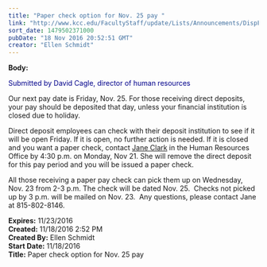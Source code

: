 ```yaml
---
title: "Paper check option for Nov. 25 pay "
link: "http://www.kcc.edu/FacultyStaff/update/Lists/Announcements/DispForm.aspx?ID=2336"
sort_date: 1479502371000
pubDate: "18 Nov 2016 20:52:51 GMT"
creator: "Ellen Schmidt"
---
```


<div><b>Body:</b> <div class="ExternalClassE57439E59E7943B7878DBA1ED46C564E"><p style="color:darkblue">​<span>Submitted by David Cagle, director of human resources</span></p>
<p>Our next pay date is Friday, Nov. 25. For those receiving direct deposits, your pay should be deposited that day, unless your financial institution is closed due to holiday.</p>
<p>Direct deposit employees can check with their deposit institution to see if it will be open Friday. If it is open, no further action is needed. If it is closed and you want a paper check, contact <a href="mailto:jclark@kcc.edu">Jane Clark</a> in the Human Resources Office by 4:30 p.m. on Monday, Nov 21. She will remove the direct deposit for this pay period and you will be issued a paper check.</p>
<p>All those receiving a paper pay check can pick them up on Wednesday, Nov. 23 from 2-3 p.m. The check will be dated Nov. 25.  Checks not picked up by 3 p.m. will be mailed on Nov. 23.  Any questions, please contact Jane at 815-802-8146.</p></div></div>
<div><b>Expires:</b> 11/23/2016</div>
<div><b>Created:</b> 11/18/2016 2:52 PM</div>
<div><b>Created By:</b> Ellen Schmidt</div>
<div><b>Start Date:</b> 11/18/2016</div>
<div><b>Title:</b> Paper check option for Nov. 25 pay </div>
